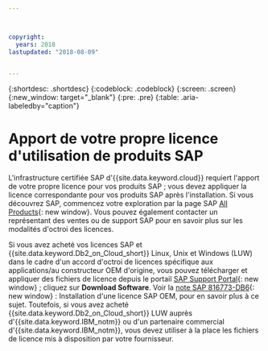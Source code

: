 ```yaml
---



copyright:
  years: 2018
lastupdated: "2018-08-09"


---
```


{:shortdesc: .shortdesc}
{:codeblock: .codeblock}
{:screen: .screen}
{:new_window: target="_blank"}
{:pre: .pre}
{:table: .aria-labeledby="caption"}


# Apport de votre propre licence d'utilisation de produits SAP

L'infrastructure certifiée SAP d'{{site.data.keyword.cloud}} requiert l'apport de votre propre licence pour vos produits SAP ; vous devez appliquer la licence correspondante pour vos produits SAP après l'installation. Si vous découvrez SAP, commencez votre exploration par la page SAP [All Products](https://www.sap.com/products.html){: new window}. Vous pouvez également contacter un représentant des ventes ou de support SAP pour en savoir plus sur les modalités d'octroi des licences.

Si vous avez acheté vos licences SAP et {{site.data.keyword.Db2_on_Cloud_short}} Linux, Unix et Windows (LUW) dans le cadre d'un accord d'octroi de licences spécifique aux applications/au constructeur OEM d'origine, vous pouvez télécharger et appliquer des fichiers de licence depuis le portail [SAP Support Portal](https://support.sap.com/en/index.html){: new window} ; cliquez sur **Download Software**. Voir la [note SAP 816773-DB6](https://launchpad.support.sap.com/#/notes/816773){: new window} : Installation d'une licence SAP OEM, pour en savoir plus à ce sujet. Toutefois, si vous avez acheté {{site.data.keyword.Db2_on_Cloud_short}} LUW auprès d'{{site.data.keyword.IBM_notm}} ou d'un partenaire commercial d'{{site.data.keyword.IBM_notm}}, vous devez utiliser à la place les fichiers de licence mis à disposition par votre fournisseur.
